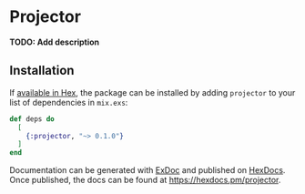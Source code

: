 # Projector

**TODO: Add description**

## Installation

If [available in Hex](https://hex.pm/docs/publish), the package can be installed
by adding `projector` to your list of dependencies in `mix.exs`:

```elixir
def deps do
  [
    {:projector, "~> 0.1.0"}
  ]
end
```

Documentation can be generated with [ExDoc](https://github.com/elixir-lang/ex_doc)
and published on [HexDocs](https://hexdocs.pm). Once published, the docs can
be found at <https://hexdocs.pm/projector>.

